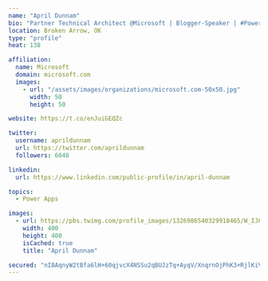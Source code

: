```yaml
---
name: "April Dunnam"
bio: "Partner Technical Architect @Microsoft | Blogger-Speaker | #PowerApps, #PowerAutomate, #Office365, #SharePoint | #WIT | #Karaoke Queen"
location: Broken Arrow, OK
type: "profile"
heat: 138

affiliation:
  name: Microsoft
  domain: microsoft.com
  images:
    - url: "/assets/images/organizations/microsoft.com-50x50.jpg"
      width: 50
      height: 50

website: https://t.co/enJuiGEQZc

twitter:
  username: aprildunnam
  url: https://twitter.com/aprildunnam
  followers: 6048

linkedin:
  url: https://www.linkedin.com/public-profile/in/april-dunnam

topics:
  - Power Apps

images:
  - url: https://pbs.twimg.com/profile_images/1326986540329918465/W_IJ6Ih2_400x400.jpg
    width: 400
    height: 400
    isCached: true
    title: "April Dunnam"

secured: "nI8AqnyW2tBfa6lH+60qjvcX4NSSu2qBUJzTq+AyqV/XnqrnOjPhK3+RjlKiVJE7e89grWXc7U0uOXlLg+MoPqAPyBSysgUrn35HRxUSKXI4rIXm1aAuTW+RWCHnfxd/k65HX/QDcD4VJOosELynVzJtUXNmOweDa9/vQAhbH4z2P1xHTqmpWfsnYDmqkvTDduBtiBzsNHuGqb/6b8ZzRqi5PfmZkh3X/g1onO3VuGh3cmmNC2JHaY71wwqRuF6jLdEgHtBXFqRX7aIVfrAxHy3RdLdOArI/OH/6508UDfX7MKf+dtVVD3H5S2YlVHT6aX+xAnz/znJbrsPEJzwlR0nZT4Syjlee8sAyc0I+RUEOCkI1I6cpe4EhV03KtvmTXPbtJgJja5uDQYFaQiibuBYvE1R6UelWMcRPqW9UtQM=;r5vC5tz2iWKsxjuqh/eB1g=="
---
```



